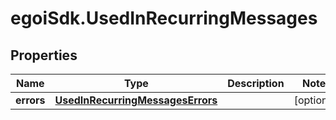 # egoiSdk.UsedInRecurringMessages

## Properties
Name | Type | Description | Notes
------------ | ------------- | ------------- | -------------
**errors** | [**UsedInRecurringMessagesErrors**](UsedInRecurringMessagesErrors.md) |  | [optional] 


